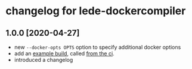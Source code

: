 # changelog for lede-dockercompiler

## 1.0.0 [2020-04-27]

* new `--docker-opts OPTS` option to specify additional docker options
* add an [example build](examples/), called [from the ci](.github/workflows).
* introduced a changelog

